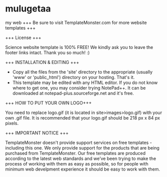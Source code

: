 # mulugetaa
my web
 +++ Be sure to visit TemplateMonster.com for more website templates +++


   +++ License +++

   Science website template is 100% FREE!  We kindly ask you to
   leave the footer links intact. Thank you so much! :)

   

   +++ INSTALLATION & EDITING +++

   - Copy all the files from the 'site' directory to the appropriate (usually 'www' or 'public_html') directory on your hosting. That's it.
   - This template may be edited with any HTML editor. If you do not know where to get one, you may consider trying NotePad++. It can be downloaded at notepad-plus.sourceforge.net and it's free.



   +++ HOW TO PUT YOUR OWN LOGO+++

   You need to replace logo.gif (it is located in site>images>logo.gif) with your own .gif file. It is recommended that your logo.gif should be 218 px x 84 px pixels.


   +++ IMPORTANT NOTICE +++

   TemplateMonster doesn't provide support services on free templates - including this one. We only provide support for the products that are being purchased from TemplateMonster.
   Our free templates are produced according to the latest web standards and we’ve been trying to make the process of working with them as easy as possible, so for people with minimum web develpment 
   experience it should be easy to work with them. 

   
